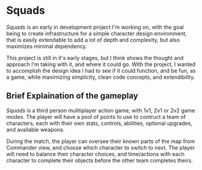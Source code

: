 # Squads

*Squads* is an early in development project I'm working on, with the goal being to create infrastructure for a simple character design environment, that is easily extendable to add a lot of depth and complexity, but also maximizes minimal dependency.

This project is still in it's early stages, but I think shows the thought and approach I'm taking with it, and where it could go. With the project, I wanted to accomplish the design idea I had to see if it could function, and be fun, as a game, while maximizing simplicity, clean code concepts, and extendibility.

## Brief Explaination of the gameplay

*Squads* is a third person mulitiplayer action game, with 1v1, 2v1 or 2v2 game modes. The player will have a pool of points to use to contruct a team of characters, each with their own stats, controls, abilities, optional upgrades, and available weapons. 

During the match, the player can oversee their known parts of the map from Commander view, and choose which character to switch to next. The player will need to balance their character choices, and time/actions with each character to complete their objects before the other team completes theirs.
